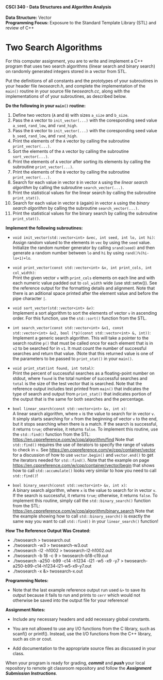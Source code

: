 #### CSCI 340 - Data Structures and Algorithm Analysis

**Data Structure:** Vector <BR>
**Programming Focus:** Exposure to the Standard Template Library (STL) and review of C++

# Two Search Algorithms

For this computer assignment, you are to write and implement a C++ program that uses two search algorithms (linear search and binary search) on randomly generated integers stored in a vector from STL.

Put the definitions of all constants and the prototypes of your subroutines in your header file *twosearch.h*, and complete the implementation of the `main()` routine in your source file *twosearch.cc*, along with the implementations of of your subroutines, as described below.

**Do the following in your `main()` routine:**

1) Define two vectors (`A` and `B`) with sizes `a_size` and `b_size`.
2) Pass the `A` vector to `init_vector(...)` with the coresponding seed value `a_seed`, `rand_low`, and `rand_high`.
3) Pass the `B` vector to `init_vector(...)` with the coresponding seed value `b_seed`, `rand_low`, and `rand_high`.
4) Print the elements of the `A` vector by calling the subroutine `print_vector(...)`.
5) Sort the elements of the `A` vector by calling the subroutine `sort_vector(...)`.
6) Print the elements of `A` vector after sorting its elements by calling the subroutine `print_vector(...)`.
7) Print the elements of the `B` vector by calling the subroutine `print_vector(...)`.
8) Search for each value in vector `B` in vector `A` using the *linear search algorithm* by calling the subroutine `search_vector(...)`.
9) Print the statistical values for the linear search by calling the subroutine `print_stat()`.
10) Search for each value in vector `B` (again) in vector `A` using the *binary search algorithm* by calling the subroutine `search_vector(...)`.
11) Print the statistical values for the binary search by calling the subroutine `print_stat()`.

**Implement the following subroutines:**
  
- `void init_vector(std::vector<int> &vec, int seed, int lo, int hi)`:  
Assign random valued to the elements in `vec` by using the `seed` value.  Initialize the random number generator by calling `srand(seed)` and then generate a random number between `lo` and `hi` by using `rand()%(hi-lo+1)+lo`.

- `void print_vector(const std::vector<int> &v, int print_cols, int col_width)`:  
Print the given vector `v` with `print_cols` elements on each line and with each numeric value padded out to `col_width` wide (use std::setw()). See the reference output for the formatting details and alignment.  Note that there is an aditional space printed after the element value and before the pipe character `|`.

- `void sort_vector(std::vector<int> &v)`:  
  Implement a sort algorithm to sort the elements of vector `v` in ascending order. For this function, use the `std::sort()` function from the STL.

- `int search_vector(const std::vector<int> &v1, const std::vector<int> &v2, bool (*p)(const std::vector<int> &, int))`:  
  Implement a generic search algorithm.  This will take a pointer to the search routine `p()` that must be called once for each element that is in `v2` to be searched for in `v1`. It must count the number of successful searches and return that value. (Note that this returned value is one of the parameters to be passed to `print_stat()` in your `main()`.
  
- `void print_stat(int found, int total)`:  
  Print the percent of successful searches as a floating-point number on stdout, where `found` is the total number of successful searches and `total` is the size of the test vector that is searched.  Note that the reference output includes test printed from `main()` that indicates the type of search and output from `print_stat()` that indicates portion of the output that is the same for both searches and the percentage.
  
- `bool linear_search(const std::vector<int> &v, int x)`:  
  A linear search algorithm, where `x` is the value to search for in vector `v`. It simply starts searching for `x` from the beginning of vector `v` to the end, but it stops searching when there is a match. If the search is successful, it returns `true`; otherwise, it returns `false`. To implement this routine, use the `std::find()` function from the STL: https://en.cppreference.com/w/cpp/algorithm/find  Note that `std::find()` requires the use of iterators to specify the range of values to check in `v`.  See https://en.cppreference.com/w/cpp/container/vector for a discussion of how to use `vector.begin()` and `vector.end()` to get the iterators needed for `std::find()`.  Note that the example on page https://en.cppreference.com/w/cpp/container/vector/begin that shows how to call `std::accumulate()` looks very similar to how you need to call `std::find()`!
  
- `bool binary_search(const std::vector<int> &v, int x)`:  
  A binary search algorithm, where `x` is the value to search for in vector `v`. If the search is successful, it returns `true`; otherwise, it returns `false`. To implement this routine, simply call the `std::binary_search()` function from the STL: https://en.cppreference.com/w/cpp/algorithm/binary_search Note that the example showing how to call `std::binary_search()` is exactly the same way you want to call `std::find()` in your `linear_search()` function!

**How The Reference Output Was Created:**

- ./twosearch > twosearch.out
- ./twosearch -w3 > twosearch-w3.out
- ./twosearch -l2 -h1002 > twosearch-l2-h1002.out
- ./twosearch -b 18 -c 9 > twosearch-b18-c19.out
- ./twosearch -a250 -b99 -c14 -h1234 -l21 -w5 -x9 -y7 > twosearch-a250-b99-c14-h1234-l21-w5-x9-y7.out
- ./twosearch -x &> twosearch-x.out

**Programming Notes:**

- Note that the last example reference output run used `&>` to save its output because it fails to run and prints to `cerr` which would not otherwise be saved into the output file for your reference!
  
**Assignment Notes:**

- Include any necessary headers and add necessary global constants.

- You are not allowed to use any I/O functions from the C library, such as scanf() or printf(). Instead, use the I/O functions from the C++ library, such as cin or cout.

- Add documentation to the appropriate source files as discussed in your class.

When your program is ready for grading, ***commit*** and ***push*** your local repository to remote git classroom repository and follow the _**Assignment Submission Instructions**_.
